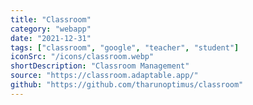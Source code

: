 ```yaml
---
title: "Classroom"
category: "webapp"
date: "2021-12-31"
tags: ["classroom", "google", "teacher", "student"]
iconSrc: "/icons/classroom.webp"
shortDescription: "Classroom Management"
source: "https://classroom.adaptable.app/"
github: "https://github.com/tharunoptimus/classroom"
---
```

